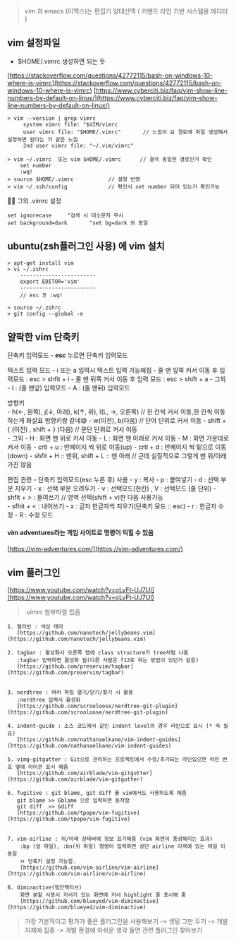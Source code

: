 > vim 과 emacs (이맥스)는 편집기 양대산맥 ( 커맨드 라인 기반 시스템용 에디터 )

## vim 설정파일 
- $HOME/.vimrc 생성하면 되는 듯 

[https://stackoverflow.com/questions/42772115/bash-on-windows-10-where-is-vimrc](https://stackoverflow.com/questions/42772115/bash-on-windows-10-where-is-vimrc)
[https://www.cyberciti.biz/faq/vim-show-line-numbers-by-default-on-linux/](https://www.cyberciti.biz/faq/vim-show-line-numbers-by-default-on-linux/)

```
> vim --version | grep vimrc
     system vimrc file: "$VIM/vimrc
     user vimrc file: "$HOME/.vimrc"       // 느낌이 요 경로에 파일 생성해서 설정하면 된다는 거 같은 느낌
     2nd user vimrc file: "~/.vim/vimrc"

> vim ~/.vimrc  또는 vim $HOME/.vimrc      // 결국 동일한 경로인거 확인
    set number 
    :wq!
> source $HOME/.vimrc           // 설정 반영
> vim ~/.ssh/config             // 확인시 set number 되어 있는거 확인가능
```

👨‍💻 그외 .vimrc 설정 
```
set ignorecase     "검색 시 대소문자 무시
set background=dark       "set bg=dark 와 동일
```



## ubuntu(zsh플러그인 사용) 에 vim 설치 
```
> apt-get install vim 
> vi ~/.zshrc           
    ------------------------
    export EDITOR='vim'
    ------------------------
    // esc 후 :wq!

> source ~/.zshrc
> git config --global -e 
```


## 얄팍한 vim 단축키
단축키 입력모드 
    - **esc** 누르면 단축키 입력모드 

텍스트 입력 모드 
    - i 또는 a 입력시 텍스트 입력 가능해짐
        - 줄 맨 앞쪽 커서 이동 후 입력모드 : esc > shfit + i 
        - 줄 맨 뒤쪽 커서 이동 후 입력 모드 : esc > shift + a
    - 그외
        - I : (줄 맨앞) 입력모드 
        - A : (줄 맨뒤) 입력모드

방향키  
    - h(←, 왼쪽), j(↓, 아래), k(↑, 위), l(L, →, 오른쪽)      // 한 칸씩 커서 이동,한 칸씩 이동하는게 화살표 방향키랑 같네😅
    - w(이전), b(다음)                     // 단어 단위로 커서 이동 
    - shift + { (이전) , shift + } (다음)  // 문단 단위로 커서 이동   
    - 그외 
        - H : 화면 맨 위로 커서 이동
        - L : 화면 맨 아래로 커서 이동
        - M : 화면 가운데로 커서 이동
        - crtl + u : 반페이지 씩 위로 이동(up)
        - crtl + d : 반페이지 씩 밑으로 이동(down)
        - shfit + H :: 맨위, shift + L :: 맨 아래  // 근데 실질적으로 그렇게 맨 위/아래 가진 않음

편집 관련 
    - 단축키 입력모드(esc 누른 후) 사용
        - y : 복사 
        - p : 붙여넣기 
        - d : 선택 부분 지우기 
        - x : 선택 부분 오려두기 
        - v : 선택모드(한칸) , V : 선택모드 (줄 단위)
        - shfit + > : 들여쓰기     // 영역 선택(shift + v)한 다음 사용가능  
        - sfhit + < : 내어쓰기
        - x : 글자 한글자씩 지우기(단축키 모드 :: esc) 
        - r : 한글자 수정 
        - R : 수정 모드


#### vim adventures라는 게임 사이트로 명령어 익힐 수 있음
[https://vim-adventures.com/](https://vim-adventures.com/)


## vim 플러그인 
[https://www.youtube.com/watch?v=oLvFt-UJ7UI](https://www.youtube.com/watch?v=oLvFt-UJ7UI)

> .vimrc 첨부파일 있음

    1. 젤리빈 : 색상 테마 
       [https://github.com/nanotech/jellybeans.vim](https://github.com/nanotech/jellybeans.vim)
    
    2. tagbar : 활성화시 오른쪽 탭에 class structure가 tree처럼 나옴 
       :tagbar 입력하면 활성화 됨(다른 사람은 f12로 하는 방법이 있던거 같음)
       [https://github.com/preservim/tagbar](https://github.com/preservim/tagbar)

    
    3. nerdtree : 여러 파일 열기/닫기/찾기 시 활용 
       :nerdtree 입력시 활성화
       [https://github.com/scrooloose/nerdtree-git-plugin](https://github.com/scrooloose/nerdtree-git-plugin)
    
    4. indent-guide : 소스 코드에서 같인 indent level의 경우 라인으로 표시 (* 꼭 필요) 
       [https://github.com/nathanaelkane/vim-indent-guides](https://github.com/nathanaelkane/vim-indent-guides)

    5. vimg-gitgutter : Git으로 관리하는 프로젝트에서 수정/추가되는 라인있으면 라인 번호 옆에 아이콘 표시 해줌
       [https://github.com/airblade/vim-gitgutter](https://github.com/airblade/vim-gitgutter) 

    6. fugitive : git blame, git diff 를 vim에서도 사용하도록 해줌 
       git blame >> Gblame 으로 입력하면 동작함
       git diff  >> Gdiff 
       [https://github.com/tpope/vim-fugitive](https://github.com/tpope/vim-fugitive)


    7. vim-airline : 위/아래 상태바에 정보 표기해줌 (vim 화면이 풍성해지는 효과)
        :bp (앞 파일), :bn(뒤 파일) 명령어 입력하면 상단 airline 이력에 있는 파일 이동함
        ㅁ 단축키 설정 가능함.
        [https://github.com/vim-airline/vim-airline](https://github.com/vim-airline/vim-airline)

    8. diminactive(빔인엑티브)
        화면 분할 사용시 커서가 있는 화면에 커서 highlight 줄 표시해 줌 
        [https://github.com/blueyed/vim-diminactive](https://github.com/blueyed/vim-diminactive)

> 가장 기본적이고 평가가 좋은 플러그인을 사용해보기 -> 셋팅 그만 두기 -> 개발자체에 집중 -> 개발 환경에 아쉬운 생각 들면 관련 플러그인 찾아보기



